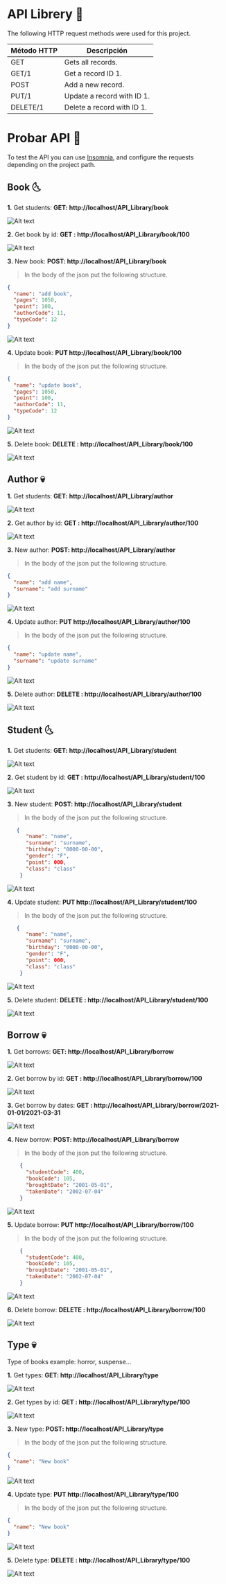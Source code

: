 # API Librery 📘

The following HTTP request methods were used for this project.

| Método HTTP | Descripción                      |
| ----------- | -------------------------------- |
| GET         | Gets all records. |
| GET/1       | Get a record ID 1.  |
| POST        | Add a new record.          |
| PUT/1       | Update a record with ID 1.  |
| DELETE/1    | Delete a record with ID 1.    |


# Probar API 💜

To test the API you can use [Insomnia](https://insomnia.rest/download/), and configure the requests depending on the project path.

## Book 🌜 

**1.** Get students: **GET: http://localhost/API_Library/book**

![Alt text](resource/image/bookGetAll.png "GET")

**2.** Get book by id: **GET : http://localhost/API_Library/book/100**

![Alt text](resource/image/bookId.png "GET")

**3.** New book: **POST: http://localhost/API_Library/book**

> In the body of the json put the following structure.

```json
{
  "name": "add book",
  "pages": 1050,
  "point": 100,
  "authorCode": 11,
  "typeCode": 12
}
 ```

![Alt text](resource/image/bookPost.png "POST")

**4.** Update book: **PUT http://localhost/API_Library/book/100**

> In the body of the json put the following structure.

```json
{
  "name": "update book",
  "pages": 1050,
  "point": 100,
  "authorCode": 11,
  "typeCode": 12
}
 ```
![Alt text](resource/image/bookPut.png "put")

**5.** Delete book: **DELETE : http://localhost/API_Library/book/100**

![Alt text](resource/image/bookDelete.png "delete")


## Author 	💀 

**1.** Get students: **GET: http://localhost/API_Library/author**

![Alt text](resource/image/authorGetAll.png "GET")

**2.** Get author by id: **GET : http://localhost/API_Library/author/100**

![Alt text](resource/image/authorId.png "GET")

**3.** New author: **POST: http://localhost/API_Library/author**
> In the body of the json put the following structure.

```json
{
  "name": "add name",
  "surname": "add surname"
}
 ```
 
![Alt text](resource/image/authorPost.png "POST")

**4.** Update author: **PUT http://localhost/API_Library/author/100**

> In the body of the json put the following structure.

```json
{
  "name": "update name",
  "surname": "update surname"
}
 ```
 
![Alt text](resource/image/authorPut.png "put")

**5.** Delete author: **DELETE : http://localhost/API_Library/author/100**

![Alt text](resource/image/authorDelete.png "delete")

## Student 🌜 

**1.** Get students: **GET: http://localhost/API_Library/student**

![Alt text](resource/image/studentGetAll.png "GET")

**2.** Get student by id: **GET : http://localhost/API_Library/student/100**

![Alt text](resource/image/studentId.png "GET")

**3.** New student: **POST: http://localhost/API_Library/student**

> In the body of the json put the following structure.

```json
   {
      "name": "name",
      "surname": "surname",
      "birthday": "0000-00-00",
      "gender": "F",
      "point": 000,
      "class": "class"
    }
 ```
 
![Alt text](resource/image/studentPost.png "POST")

**4.** Update student: **PUT http://localhost/API_Library/student/100**

> In the body of the json put the following structure.

```json
   {
      "name": "name",
      "surname": "surname",
      "birthday": "0000-00-00",
      "gender": "F",
      "point": 000,
      "class": "class"
    }
 ```
 
![Alt text](resource/image/studentPut.png "put")

**5.** Delete student: **DELETE : http://localhost/API_Library/student/100**

![Alt text](resource/image/studentDelete.png "delete")


## Borrow 	💀 

**1.** Get borrows: **GET: http://localhost/API_Library/borrow**

![Alt text](resource/image/borrowGetAll.png "GET")

**2.** Get borrow by id: **GET : http://localhost/API_Library/borrow/100**

![Alt text](resource/image/borrowId.png "GET")

**3.** Get borrow by dates: **GET : http://localhost/API_Library/borrow/2021-01-01/2021-03-31**

![Alt text](resource/image/borrowGetDate.png "GET")

**4.** New borrow: **POST: http://localhost/API_Library/borrow**

> In the body of the json put the following structure.

```json
    {
      "studentCode": 400,
      "bookCode": 105,
      "broughtDate": "2001-05-01",
      "takenDate": "2002-07-04"
    }
 ```

![Alt text](resource/image/borrowPost.png "POST")

**5.** Update borrow: **PUT http://localhost/API_Library/borrow/100**

> In the body of the json put the following structure.

```json
    {
      "studentCode": 400,
      "bookCode": 105,
      "broughtDate": "2001-05-01",
      "takenDate": "2002-07-04"
    }
 ```

![Alt text](resource/image/borrowPut.png "put")

**6.** Delete borrow: **DELETE : http://localhost/API_Library/borrow/100**

![Alt text](resource/image/borrowDelete.png "delete")

## Type 	💀 

Type of books example: horror, suspense...

**1.** Get types: **GET: http://localhost/API_Library/type**

![Alt text](resource/image/typeGetAll.png "GET")

**2.** Get types by id: **GET : http://localhost/API_Library/type/100**

![Alt text](resource/image/typeId.png "GET")

**3.** New type: **POST: http://localhost/API_Library/type**


> In the body of the json put the following structure.

```json
{
  "name": "New book"
}
```

![Alt text](resource/image/typePost.png "POST")

**4.** Update type: **PUT http://localhost/API_Library/type/100**

> In the body of the json put the following structure.

```json
{
  "name": "New book"
}
```

![Alt text](resource/image/typePut.png "put")

**5.** Delete type: **DELETE : http://localhost/API_Library/type/100**

![Alt text](resource/image/typeDelete.png "delete")